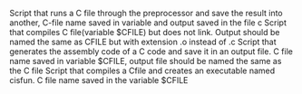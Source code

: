 Script that runs a C file through the preprocessor and save the result into another, C-file name saved in variable and output saved in the file c
Script that compiles C file(variable $CFILE) but does not link. Output should be named the same as CFILE but with extension .o instead of .c
Script that generates the assembly code of a C code and save it in an output file. C file name saved in variable $CFILE, output file should be named the same as the C file
Script that compiles a Cfile and creates an executable named cisfun. C file name saved in the variable $CFILE
